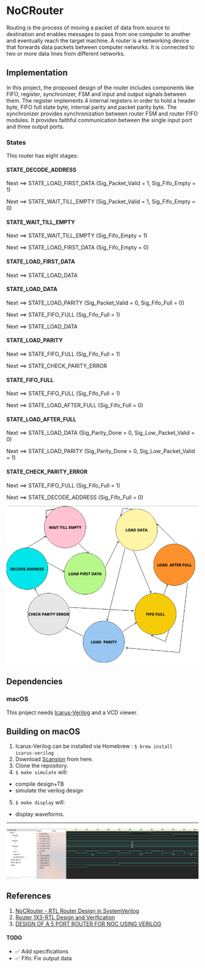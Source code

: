 # NoCRouter 
Routing is the process of moving a packet of data from source to destination and enables messages
to pass from one computer to another and eventually reach the target machine. A router is a networking device
that forwards data packets between computer networks. It is connected to two or more data lines from different
networks.

## Implementation
In this project, the proposed design of the router includes components like FIFO, register,
synchronizer, FSM and input and output signals between them. The register implements 4 internal registers in order to hold a header byte, FIFO full state byte, internal parity and packet parity byte. The synchronizer provides synchronization between router FSM and router FIFO modules. It provides faithful
communication between the single input port and three output ports.

### States

This router has eight stages:

#### STATE_DECODE_ADDRESS 

   Next ==> STATE_LOAD_FIRST_DATA (Sig_Packet_Valid = 1, Sig_Fifo_Empty = 1)
   
   Next ==> STATE_WAIT_TILL_EMPTY (Sig_Packet_Valid = 1, Sig_Fifo_Empty = 0)
   
   

#### STATE_WAIT_TILL_EMPTY

   Next ==> STATE_WAIT_TILL_EMPTY (Sig_Fifo_Empty = 1)
   
   Next ==> STATE_LOAD_FIRST_DATA (Sig_Fifo_Empty = 0)
   


#### STATE_LOAD_FIRST_DATA 

   Next ==> STATE_LOAD_DATA
   


#### STATE_LOAD_DATA 

   Next ==> STATE_LOAD_PARITY (Sig_Packet_Valid = 0, Sig_Fifo_Full = 0)
   
   Next ==> STATE_FIFO_FULL (Sig_Fifo_Full = 1)
   
   Next ==> STATE_LOAD_DATA 
   


#### STATE_LOAD_PARITY 

   Next ==> STATE_FIFO_FULL (Sig_Fifo_Full = 1)
   
   Next ==> STATE_CHECK_PARITY_ERROR 
   


#### STATE_FIFO_FULL 

   Next ==> STATE_FIFO_FULL (Sig_Fifo_Full = 1)
   
   Next ==> STATE_LOAD_AFTER_FULL (Sig_Fifo_Full = 0)
   


#### STATE_LOAD_AFTER_FULL 

   Next ==> STATE_LOAD_DATA (Sig_Parity_Done = 0, Sig_Low_Packet_Valid = 0)
   
   Next ==> STATE_LOAD_PARITY (Sig_Parity_Done = 0, Sig_Low_Packet_Valid = 1)
   


#### STATE_CHECK_PARITY_ERROR 

   Next ==> STATE_FIFO_FULL (Sig_Fifo_Full = 1)
   
   Next ==> STATE_DECODE_ADDRESS (Sig_Fifo_Full = 0)
   

![](assets/fsm.png)


## Dependencies
### macOS
This project needs [Icarus-Verilog](http://iverilog.icarus.com) and a VCD viewer.



## Building on macOS
1. Icarus-Verilog can be installed via Homebrew :
   <code>$ brew install icarus-verilog</code>
2. Download [Scansion](http://www.logicpoet.com/scansion/) from here.  
3. Clone the repository.
4. <code>$ make simulate</code> will: 
* compile design+TB
* simulate the verilog design

5. <code>$ make display</code> will: 
*  display waveforms.
---

![](assets/waveforms.png)


## References
1. [NoCRouter - RTL Router Design in SystemVerilog](https://github.com/agalimberti/NoCRouter)
2. [Router 1X3-RTL Design and Verification](https://www.researchgate.net/publication/329236255_Router_1X3-RTL_Design_and_Verification)
3. [DESIGN OF A 5 PORT ROUTER FOR NOC USING VERILOG](https://www.researchgate.net/publication/338296428_DESIGN_OF_A_5_PORT_ROUTER_FOR_NOC_USING_VERILOG)


#### TODO

 - ✅ Add specifications
 - ✅ Fifo: Fix output data 
 

